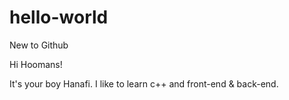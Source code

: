 # hello-world
New to Github

Hi Hoomans!

It's your boy Hanafi. I like to learn c++ and front-end & back-end.
